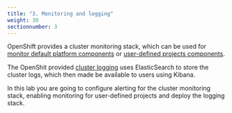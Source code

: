 ```yaml
---
title: "3. Monitoring and logging"
weight: 30
sectionnumber: 3
---
```


OpenShift provides a cluster monitoring stack, which can be used for [monitor default platform components](https://docs.openshift.com/container-platform/4.7/monitoring/understanding-the-monitoring-stack.html) or [user-defined projects components](https://docs.openshift.com/container-platform/4.7/monitoring/enabling-monitoring-for-user-defined-projects.html).

The OpenShit provided [cluster logging](https://docs.openshift.com/container-platform/4.7/logging/cluster-logging.html) uses ElasticSearch to store the cluster logs, which then made be available to users using Kibana.

In this lab you are going to configure alerting for the cluster monitoring stack, enabling monitoring for user-defined projects and deploy the logging stack.

